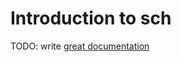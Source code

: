 # Introduction to sch

TODO: write [great documentation](http://jacobian.org/writing/what-to-write/)
